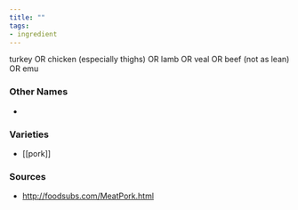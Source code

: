 ```yaml
---
title: ""
tags:
- ingredient
---
```

turkey OR chicken (especially thighs) OR lamb OR veal OR beef (not as lean) OR emu

### Other Names

* 

### Varieties

* [[pork]]

### Sources
* http://foodsubs.com/MeatPork.html
